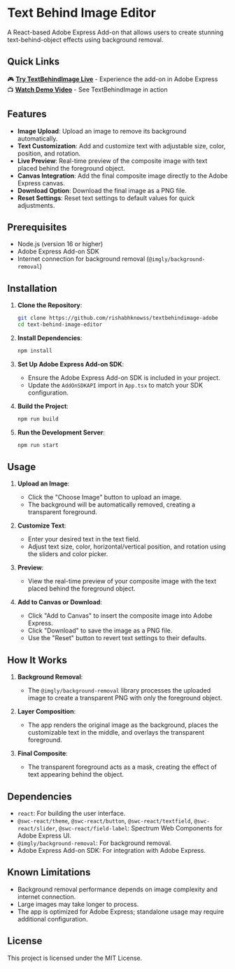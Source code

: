 # Text Behind Image Editor

A React-based Adobe Express Add-on that allows users to create stunning text-behind-object effects using background removal.

##  Quick Links

🎮 **[Try TextBehindImage Live](https://adobesparkpost.app.link/TR9Mb7TXFLb?mode=private&claimCode=wij4j06m3:6PF6XRL2)** - Experience the add-on in Adobe Express  
📺 **[Watch Demo Video](https://youtu.be/OEjUdmbBtHo)** - See TextBehindImage in action


## Features

- **Image Upload**: Upload an image to remove its background automatically.
- **Text Customization**: Add and customize text with adjustable size, color, position, and rotation.
- **Live Preview**: Real-time preview of the composite image with text placed behind the foreground object.
- **Canvas Integration**: Add the final composite image directly to the Adobe Express canvas.
- **Download Option**: Download the final image as a PNG file.
- **Reset Settings**: Reset text settings to default values for quick adjustments.

## Prerequisites

- Node.js (version 16 or higher)
- Adobe Express Add-on SDK
- Internet connection for background removal (`@imgly/background-removal`)

## Installation

1. **Clone the Repository**:
   ```bash
   git clone https://github.com/rishabhknowss/textbehindimage-adobe
   cd text-behind-image-editor
   ```

2. **Install Dependencies**:
   ```bash
   npm install
   ```

3. **Set Up Adobe Express Add-on SDK**:
   - Ensure the Adobe Express Add-on SDK is included in your project.
   - Update the `AddOnSDKAPI` import in `App.tsx` to match your SDK configuration.

4. **Build the Project**:
   ```bash
   npm run build
   ```

5. **Run the Development Server**:
   ```bash
   npm run start
   ```

## Usage

1. **Upload an Image**:
   - Click the "Choose Image" button to upload an image.
   - The background will be automatically removed, creating a transparent foreground.

2. **Customize Text**:
   - Enter your desired text in the text field.
   - Adjust text size, color, horizontal/vertical position, and rotation using the sliders and color picker.

3. **Preview**:
   - View the real-time preview of your composite image with the text placed behind the foreground object.

4. **Add to Canvas or Download**:
   - Click "Add to Canvas" to insert the composite image into Adobe Express.
   - Click "Download" to save the image as a PNG file.
   - Use the "Reset" button to revert text settings to their defaults.

## How It Works

1. **Background Removal**:
   - The `@imgly/background-removal` library processes the uploaded image to create a transparent PNG with only the foreground object.

2. **Layer Composition**:
   - The app renders the original image as the background, places the customizable text in the middle, and overlays the transparent foreground.

3. **Final Composite**:
   - The transparent foreground acts as a mask, creating the effect of text appearing behind the object.

## Dependencies

- `react`: For building the user interface.
- `@swc-react/theme`, `@swc-react/button`, `@swc-react/textfield`, `@swc-react/slider`, `@swc-react/field-label`: Spectrum Web Components for Adobe Express UI.
- `@imgly/background-removal`: For background removal.
- Adobe Express Add-on SDK: For integration with Adobe Express.


## Known Limitations

- Background removal performance depends on image complexity and internet connection.
- Large images may take longer to process.
- The app is optimized for Adobe Express; standalone usage may require additional configuration.

## License

This project is licensed under the MIT License.
